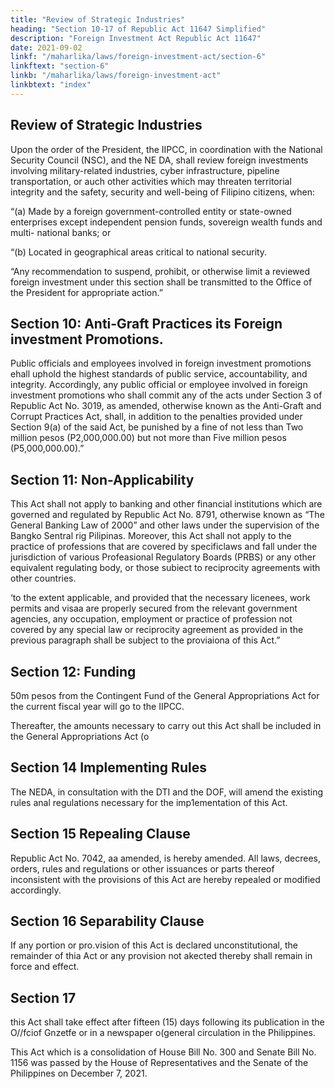 ```yaml
---
title: "Review of Strategic Industries"
heading: "Section 10-17 of Republic Act 11647 Simplified"
description: "Foreign Investment Act Republic Act 11647"
date: 2021-09-02
linkf: "/maharlika/laws/foreign-investment-act/section-6"
linkftext: "section-6"
linkb: "/maharlika/laws/foreign-investment-act"
linkbtext: "index"
---
```


## Review of Strategic Industries

Upon the order of the President, the IIPCC, in coordination with the National Security Council (NSC), and the NE DA, shall review foreign investments involving military-related industries, cyber infrastructure, pipeline transportation, 
or auch other activities which may threaten territorial integrity and the safety, security and 
well-being of Filipino citizens, when:

“(a) Made by a foreign government-controlled entity or state-owned enterprises except independent 
pension funds, sovereign wealth funds and multi- national banks; or

“(b) Located in geographical areas critical to national security.

“Any recommendation to suspend, prohibit, or otherwise limit a reviewed foreign investment under 
this section shall be transmitted to the Office of the President for appropriate action.”


## Section 10: Anti-Graft Practices its Foreign investment Promotions. 

Public officials and employees involved in foreign investment promotions ehall uphold the highest standards of public service, accountability, and integrity. Accordingly, any public official or employee involved in foreign 
investment promotions who shall commit any of the acts under Section 3 of Republic Act No. 3019, as 
amended, otherwise known as the Anti-Graft and Corrupt Practices Act, shall, in addition to the 
penalties provided under Section 9(a) of the said Act, be punished by a fine of not less than Two 
million pesos (P2,000,000.00) but not more than Five million pesos (P5,000,000.00).”


## Section 11: Non-Applicability

This Act shall not apply to banking and other financial institutions  which are governed and regulated by Republic Act No. 8791, otherwise known as “The General Banking Law of 2000” and other laws under the supervision of the Bangko Sentral rig Pilipinas. Moreover, this Act shall not apply to the practice of professions that are covered by specificlaws and fall under the  jurisdiction of various Profeasional Regulatory Boards (PRBS) or any other equivalent regulating body, or those subiect to reciprocity agreements with other countries.

‘to the extent applicable, and provided that the necessary licenees, work permits and visaa are 
properly secured from the relevant government agencies, any occupation, employment or practice of 
profession not covered by any special law or reciprocity agreement as provided in the previous 
paragraph shall be subject to the proviaiona of this Act.”


## Section 12: Funding

50m pesos from the Contingent Fund of the General Appropriations Act for the current fiscal year will go to the IIPCC.

Thereafter, the amounts necessary to carry out this Act shall be included in the General Appropriations Act (o


## Section 14 Implementing Rules

The NEDA, in consultation with the DTI and the DOF, will amend the existing rules anal regulations necessary for the imp1ementation of this Act.


## Section 15 Repealing Clause

Republic Act No. 7042, aa amended, is hereby amended. All laws, decrees, orders, rules and regulations or other issuances or parts thereof inconsistent with the provisions of this Act are hereby repealed or modified accordingly.


## Section 16 Separability Clause

If any portion or pro.vision of this Act is declared 
unconstitutional, the remainder of thia Act or any provision not akected thereby shall remain in 
force and effect.

## Section 17

this Act shall take effect after fifteen (15) days following its  publication in the O//fciof Gnzetfe or in a newspaper o(general circulation in the Philippines.

This Act which is a consolidation of House Bill No. 300 and Senate Bill No. 1156 was passed by the House of Representatives and the Senate of the Philippines on December 7, 2021.
